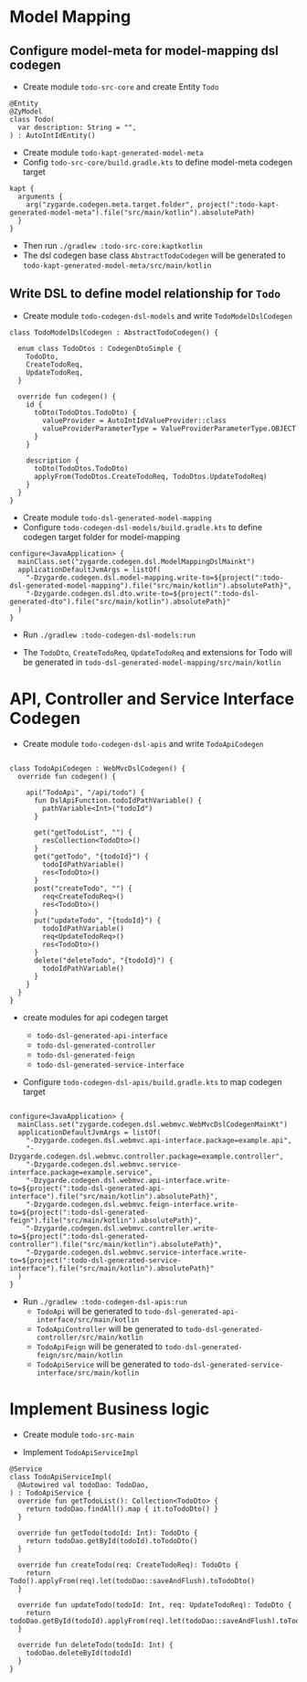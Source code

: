 
# Model Mapping

## Configure model-meta for model-mapping dsl codegen

* Create module `todo-src-core` and create Entity `Todo` 

```
@Entity
@ZyModel
class Todo(
  var description: String = "",
) : AutoIntIdEntity()
```

* Create module `todo-kapt-generated-model-meta` 
* Config `todo-src-core/build.gradle.kts` to define model-meta codegen target
```
kapt {
  arguments {
    arg("zygarde.codegen.meta.target.folder", project(":todo-kapt-generated-model-meta").file("src/main/kotlin").absolutePath)
  }
}
```

* Then run `./gradlew :todo-src-core:kaptkotlin`
* The dsl codegen base class `AbstractTodoCodegen` will be generated to `todo-kapt-generated-model-meta/src/main/kotlin`

## Write DSL to define model relationship for `Todo`

* Create module `todo-codegen-dsl-models` and write `TodoModelDslCodegen`

```
class TodoModelDslCodegen : AbstractTodoCodegen() {

  enum class TodoDtos : CodegenDtoSimple {
    TodoDto,
    CreateTodoReq,
    UpdateTodoReq,
  }

  override fun codegen() {
    id {
      toDto(TodoDtos.TodoDto) {
        valueProvider = AutoIntIdValueProvider::class
        valueProviderParameterType = ValueProviderParameterType.OBJECT
      }
    }

    description {
      toDto(TodoDtos.TodoDto)
      applyFrom(TodoDtos.CreateTodoReq, TodoDtos.UpdateTodoReq)
    }
  }
}

```

* Create module `todo-dsl-generated-model-mapping`
* Configure `todo-codegen-dsl-models/build.gradle.kts` to define codegen target folder for model-mapping

```
configure<JavaApplication> {
  mainClass.set("zygarde.codegen.dsl.ModelMappingDslMainkt")
  applicationDefaultJvmArgs = listOf(
    "-Dzygarde.codegen.dsl.model-mapping.write-to=${project(":todo-dsl-generated-model-mapping").file("src/main/kotlin").absolutePath}",
    "-Dzygarde.codegen.dsl.dto.write-to=${project(":todo-dsl-generated-dto").file("src/main/kotlin").absolutePath}"
  )
}
```

* Run `./gradlew :todo-codegen-dsl-models:run`

* The `TodoDto`, `CreateTodoReq`, `UpdateTodoReq` and extensions for Todo will be generated in `todo-dsl-generated-model-mapping/src/main/kotlin`


# API, Controller and Service Interface Codegen

* Create module `todo-codegen-dsl-apis` and write `TodoApiCodegen`

```

class TodoApiCodegen : WebMvcDslCodegen() {
  override fun codegen() {

    api("TodoApi", "/api/todo") {
      fun DslApiFunction.todoIdPathVariable() {
        pathVariable<Int>("todoId")
      }

      get("getTodoList", "") {
        resCollection<TodoDto>()
      }
      get("getTodo", "{todoId}") {
        todoIdPathVariable()
        res<TodoDto>()
      }
      post("createTodo", "") {
        req<CreateTodoReq>()
        res<TodoDto>()
      }
      put("updateTodo", "{todoId}") {
        todoIdPathVariable()
        req<UpdateTodoReq>()
        res<TodoDto>()
      }
      delete("deleteTodo", "{todoId}") {
        todoIdPathVariable()
      }
    }
  }
}

```
* create modules for api codegen target
    * `todo-dsl-generated-api-interface`
    * `todo-dsl-generated-controller`
    * `todo-dsl-generated-feign`
    * `todo-dsl-generated-service-interface`
    
* Configure `todo-codegen-dsl-apis/build.gradle.kts` to map codegen target

```

configure<JavaApplication> {
  mainClass.set("zygarde.codegen.dsl.webmvc.WebMvcDslCodegenMainKt")
  applicationDefaultJvmArgs = listOf(
    "-Dzygarde.codegen.dsl.webmvc.api-interface.package=example.api",
    "-Dzygarde.codegen.dsl.webmvc.controller.package=example.controller",
    "-Dzygarde.codegen.dsl.webmvc.service-interface.package=example.service",
    "-Dzygarde.codegen.dsl.webmvc.api-interface.write-to=${project(":todo-dsl-generated-api-interface").file("src/main/kotlin").absolutePath}",
    "-Dzygarde.codegen.dsl.webmvc.feign-interface.write-to=${project(":todo-dsl-generated-feign").file("src/main/kotlin").absolutePath}",
    "-Dzygarde.codegen.dsl.webmvc.controller.write-to=${project(":todo-dsl-generated-controller").file("src/main/kotlin").absolutePath}",
    "-Dzygarde.codegen.dsl.webmvc.service-interface.write-to=${project(":todo-dsl-generated-service-interface").file("src/main/kotlin").absolutePath}"
  )
}

```

* Run `./gradlew :todo-codegen-dsl-apis:run` 
  * `TodoApi` will be generated to `todo-dsl-generated-api-interface/src/main/kotlin`
  * `TodoApiController` will be generated to `todo-dsl-generated-controller/src/main/kotlin`
  * `TodoApiFeign` will be generated to `todo-dsl-generated-feign/src/main/kotlin`
  * `TodoApiService` will be generated to `todo-dsl-generated-service-interface/src/main/kotlin`
  
  
# Implement Business logic

* Create module `todo-src-main`

* Implement `TodoApiServiceImpl`

```
@Service
class TodoApiServiceImpl(
  @Autowired val todoDao: TodoDao,
) : TodoApiService {
  override fun getTodoList(): Collection<TodoDto> {
    return todoDao.findAll().map { it.toTodoDto() }
  }

  override fun getTodo(todoId: Int): TodoDto {
    return todoDao.getById(todoId).toTodoDto()
  }

  override fun createTodo(req: CreateTodoReq): TodoDto {
    return Todo().applyFrom(req).let(todoDao::saveAndFlush).toTodoDto()
  }

  override fun updateTodo(todoId: Int, req: UpdateTodoReq): TodoDto {
    return todoDao.getById(todoId).applyFrom(req).let(todoDao::saveAndFlush).toTodoDto()
  }

  override fun deleteTodo(todoId: Int) {
    todoDao.deleteById(todoId)
  }
}
```
